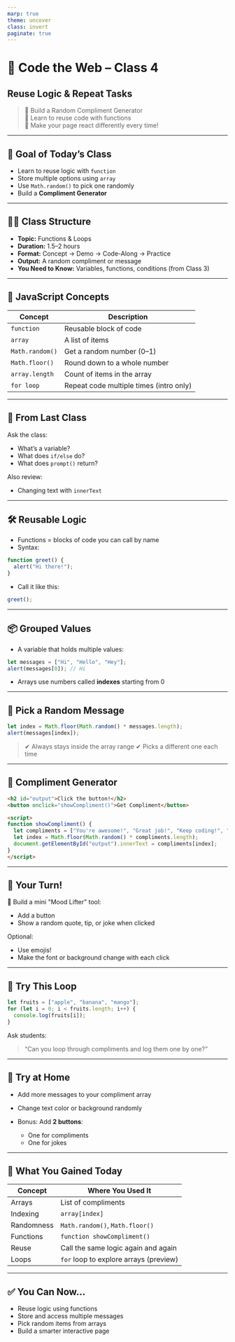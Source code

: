 ```yaml
---
marp: true
theme: uncover
class: invert
paginate: true
---
```


# 🏫 Code the Web – Class 4  
## Reuse Logic & Repeat Tasks

> 🎯 Build a Random Compliment Generator  
> 🔁 Learn to reuse code with functions  
> 🎲 Make your page react differently every time!

---

## 🎯 Goal of Today’s Class

- Learn to reuse logic with `function`  
- Store multiple options using `array`  
- Use `Math.random()` to pick one randomly  
- Build a **Compliment Generator**

---

## 🧑‍🏫 Class Structure

- **Topic:** Functions & Loops  
- **Duration:** 1.5–2 hours  
- **Format:** Concept → Demo → Code-Along → Practice  
- **Output:** A random compliment or message  
- **You Need to Know:** Variables, functions, conditions (from Class 3)

---

## 📖 JavaScript Concepts

| Concept         | Description                             |
| --------------- | --------------------------------------- |
| `function`      | Reusable block of code                  |
| `array`         | A list of items                         |
| `Math.random()` | Get a random number (0–1)               |
| `Math.floor()`  | Round down to a whole number            |
| `array.length`  | Count of items in the array             |
| `for loop`      | Repeat code multiple times (intro only) |

---

## 🔁 From Last Class

Ask the class:

- What’s a variable?  
- What does `if/else` do?  
- What does `prompt()` return?  

Also review:

- Changing text with `innerText`

---

## 🛠️ Reusable Logic

- Functions = blocks of code you can call by name  
- Syntax:

```js
function greet() {
  alert("Hi there!");
}
````

* Call it like this:

```js
greet();
```

---

## 📦 Grouped Values

* A variable that holds multiple values:

```js
let messages = ["Hi", "Hello", "Hey"];
alert(messages[0]); // Hi
```

* Arrays use numbers called **indexes** starting from 0

---

## 🎲 Pick a Random Message

```js
let index = Math.floor(Math.random() * messages.length);
alert(messages[index]);
```

> ✔ Always stays inside the array range
> ✔ Picks a different one each time

---

## 🧪 Compliment Generator

```html
<h2 id="output">Click the button!</h2>
<button onclick="showCompliment()">Get Compliment</button>

<script>
function showCompliment() {
  let compliments = ["You're awesome!", "Great job!", "Keep coding!", "Nice work!"];
  let index = Math.floor(Math.random() * compliments.length);
  document.getElementById("output").innerText = compliments[index];
}
</script>
```

---

## 🧪 Your Turn!

🎲 Build a mini "Mood Lifter" tool:

* Add a button
* Show a random quote, tip, or joke when clicked

Optional:

* Use emojis!
* Make the font or background change with each click

---

## 🔁 Try This Loop

```js
let fruits = ["apple", "banana", "mango"];
for (let i = 0; i < fruits.length; i++) {
  console.log(fruits[i]);
}
```

Ask students:

> “Can you loop through compliments and log them one by one?”

---

## 📝 Try at Home

* Add more messages to your compliment array
* Change text color or background randomly
* Bonus: Add **2 buttons**:

  * One for compliments
  * One for jokes

---

## 🧠 What You Gained Today

| Concept    | Where You Used It                      |
| ---------- | -------------------------------------- |
| Arrays     | List of compliments                    |
| Indexing   | `array[index]`                         |
| Randomness | `Math.random()`, `Math.floor()`        |
| Functions  | `function showCompliment()`            |
| Reuse      | Call the same logic again and again    |
| Loops      | `for` loop to explore arrays (preview) |

---

## ✅ You Can Now\...

* Reuse logic using functions
* Store and access multiple messages
* Pick random items from arrays
* Build a smarter interactive page

```


